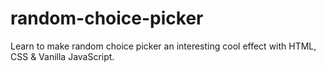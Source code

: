 # random-choice-picker
Learn to make random choice picker an interesting cool effect with  HTML, CSS &amp; Vanilla JavaScript.

